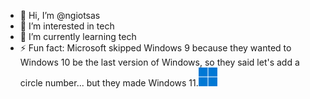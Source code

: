 - 👋 Hi, I’m @ngiotsas
- 👀 I’m interested in tech
- 🌱 I’m currently learning tech
- ⚡ Fun fact: Microsoft skipped Windows 9 because they wanted to Windows 10 be the last version of Windows, so they said let's add a circle number... but they made Windows 11.![Windows 11 Icon](win.png)

<!---
ngiotsas/ngiotsas is a ✨ special ✨ repository because its `README.md` (this file) appears on your GitHub profile.
You can click the Preview link to take a look at your changes.
--->
